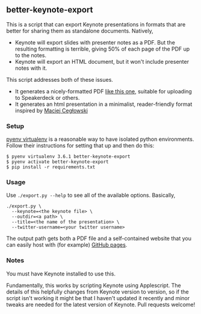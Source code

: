 ## better-keynote-export

This is a script that can export Keynote presentations in formats that are better for sharing them as standalone documents. Natively,

* Keynote will export slides with presenter notes as a PDF. But the resulting formatting is terrible, giving 50% of each page of the PDF up to the notes.
* Keynote will export an HTML document, but it won't include presenter notes with it.

This script addresses both of these issues.

* It generates a nicely-formatted PDF [like this one](https://speakerdeck.com/mcfunley/deploying-often-is-a-very-good-idea), suitable for uploading to Speakerdeck or others.
* It generates an html presentation in a minimalist, reader-friendly format inspired by [Maciej Cegłowski](http://idlewords.com/talks/)

### Setup

[pyenv virtualenv](https://github.com/pyenv/pyenv-virtualenv) is a reasonable way to have isolated python environments. Follow their instructions for setting that up and then do this:

```
$ pyenv virtualenv 3.6.1 better-keynote-export
$ pyenv activate better-keynote-export
$ pip install -r requirements.txt
```

### Usage

Use `./export.py --help` to see all of the available options. Basically,

```
./export.py \
  --keynote=<the keynote file> \
  --outdir=<a path> \
  --title=<the name of the presentation> \
  --twitter-username=<your twitter username>
```

The output path gets both a PDF file and a self-contained website that you can easily host with (for example) [GitHub pages](https://pages.github.com/).

### Notes

You must have Keynote installed to use this.

Fundamentally, this works by scripting Keynote using Applescript. The details of this helpfully changes from Keynote version to version, so if the script isn't working it might be that I haven't updated it recently and minor tweaks are needed for the latest version of Keynote. Pull requests welcome!
